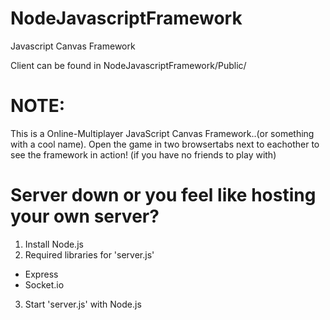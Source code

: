 # NodeJavascriptFramework
Javascript Canvas Framework

Client can be found in NodeJavascriptFramework/Public/

# NOTE:
This is a Online-Multiplayer JavaScript Canvas Framework..(or something with a cool name). Open the game in two browsertabs next to eachother to see the framework in action! (if you have no friends to play with)


# Server down or you feel like hosting your own server?
1. Install Node.js
2. Required libraries for 'server.js'
 - Express
 - Socket.io
3. Start 'server.js' with Node.js
